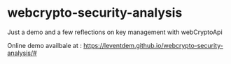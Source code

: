 # webcrypto-security-analysis
Just a demo and a few reflections on key management with webCryptoApi

Online demo availbale at : https://leventdem.github.io/webcrypto-security-analysis/#
